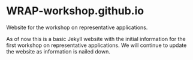 # WRAP-workshop.github.io
Website for the workshop on representative applications.

As of now this is a basic Jekyll website with the initial information
for the first workshop on representative applications.  We will 
continue to update the website as information is nailed down.
